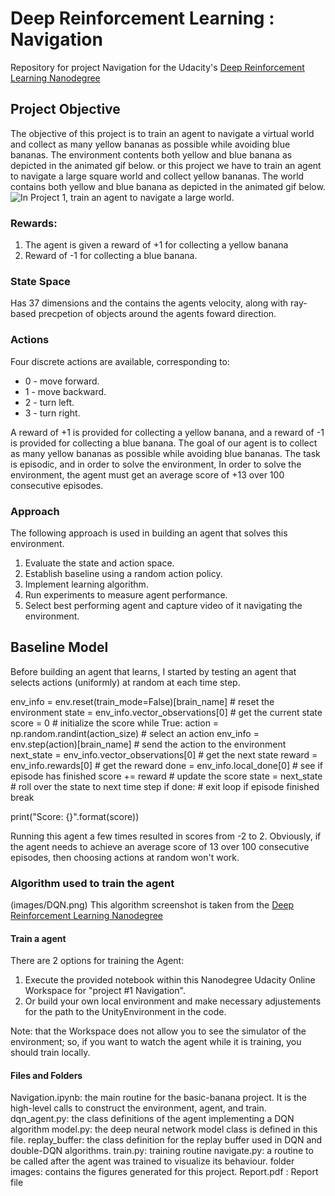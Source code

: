 # Deep Reinforcement Learning : Navigation

Repository for project Navigation for the Udacity's [Deep Reinforcement Learning Nanodegree](https://www.udacity.com/course/deep-reinforcement-learning-nanodegree--nd893)

## Project Objective
The objective of this project is to train an agent to navigate a virtual world and collect as many yellow bananas as possible while avoiding blue bananas. The environment contents both yellow and blue banana as depicted in the animated gif below. or this project we have to train an agent to navigate a large square world and collect yellow bananas. The world contains both yellow and blue banana as depicted in the animated gif below.
![In Project 1, train an agent to navigate a large world.](images/Banana.gif)

### Rewards:
1. The agent is given a reward of +1 for collecting a yellow banana
1. Reward of -1 for collecting a blue banana.

### State Space 
Has 37 dimensions and the contains the agents velocity, along with ray-based precpetion of objects around the agents foward direction.

### Actions 
Four discrete actions are available, corresponding to:

- 0 - move forward.
- 1 - move backward.
- 2 - turn left.
- 3 - turn right.


A reward of +1 is provided for collecting a yellow banana, and a reward of -1 is provided for collecting a blue banana. The goal of our agent is to collect as many yellow bananas as possible while avoiding blue bananas. The task is episodic, and in order to solve the environment, In order to solve the environment, the agent must get an average score of +13 over 100 consecutive episodes.


### Approach
The following approach is used in building an agent that solves this environment.
1.	Evaluate the state and action space.
2.	Establish baseline using a random action policy.
3.	Implement learning algorithm.
4.	Run experiments to measure agent performance.
5.	Select best performing agent and capture video of it navigating the environment.


## Baseline Model

Before building an agent that learns, I started by testing an agent that selects actions (uniformly) at random at each time step.


env_info = env.reset(train_mode=False)[brain_name] # reset the environment
state = env_info.vector_observations[0]            # get the current state
score = 0                                          # initialize the score
while True:
    action = np.random.randint(action_size)        # select an action
    env_info = env.step(action)[brain_name]        # send the action to the environment
    next_state = env_info.vector_observations[0]   # get the next state
    reward = env_info.rewards[0]                   # get the reward
    done = env_info.local_done[0]                  # see if episode has finished
    score += reward                                # update the score
    state = next_state                             # roll over the state to next time step
    if done:                                       # exit loop if episode finished
        break

print("Score: {}".format(score))


Running this agent a few times resulted in scores from -2 to 2. Obviously, if the agent needs to achieve an average score of 13 over 100 consecutive episodes, then choosing actions at random won't work.

### Algorithm used to train the agent

(images/DQN.png)
This algorithm screenshot is taken from the [Deep Reinforcement Learning Nanodegree](https://www.udacity.com/course/deep-reinforcement-learning-nanodegree--nd893)


#### Train a agent
There are 2 options for training the Agent:
1. Execute the provided notebook within this Nanodegree Udacity Online Workspace for "project #1  Navigation".
1. Or build your own local environment and make necessary adjustements for the path to the UnityEnvironment in the code.

Note: that the Workspace does not allow you to see the simulator of the environment; so, if you want to watch the agent while it is training, you should train locally.

#### Files and Folders
Navigation.ipynb: the main routine for the basic-banana project. It is the high-level calls to construct the environment, agent, and train.
dqn_agent.py: the class definitions of the agent implementing a DQN algorithm
model.py: the deep neural network model class is defined in this file.
replay_buffer: the class definition for the replay buffer used in DQN and double-DQN algorithms.
train.py: training routine
navigate.py: a routine to be called after the agent was trained to visualize its behaviour.
folder images: contains the figures generated for this project.
Report.pdf : Report file
